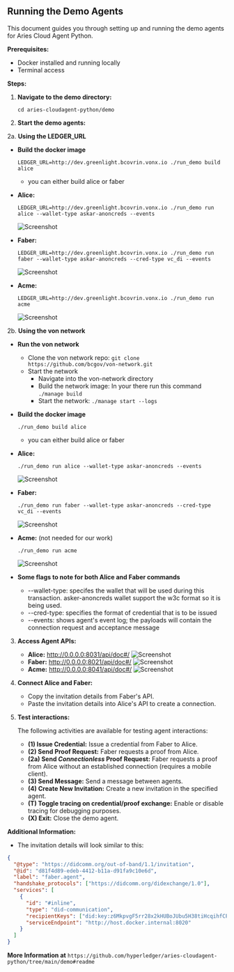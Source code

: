 ## Running the Demo Agents

This document guides you through setting up and running the demo agents for Aries Cloud Agent Python.

**Prerequisites:**

* Docker installed and running locally
* Terminal access

**Steps:**

1. **Navigate to the demo directory:**

   ```
   cd aries-cloudagent-python/demo
   ```

2. **Start the demo agents:**

2a. **Using the LEDGER_URL**
   - **Build the docker image**
      ```
      LEDGER_URL=http://dev.greenlight.bcovrin.vonx.io ./run_demo build alice
      ```
      * you can either build alice or faber

   - **Alice:**
      ```
      LEDGER_URL=http://dev.greenlight.bcovrin.vonx.io ./run_demo run alice --wallet-type askar-anoncreds --events
      ```
      ![Screenshot](alice-agent-running-in-terminal.png)
   - **Faber:**
      ```
      LEDGER_URL=http://dev.greenlight.bcovrin.vonx.io ./run_demo run faber --wallet-type askar-anoncreds --cred-type vc_di --events
      ```
      ![Screenshot](faber-agent-running-in-terminal.png)
   - **Acme:**
      ```
      LEDGER_URL=http://dev.greenlight.bcovrin.vonx.io ./run_demo run acme
      ```
      ![Screenshot](acme-running-in-terminal.png)

2b. **Using the von network**

   - **Run the von network**
      - Clone the von network repo: ```git clone https://github.com/bcgov/von-network.git```
      - Start the network
         - Navigate into the von-network directory
         - Build the network image: In your there run this command ```./manage build```
         - Start the network: ```./manage start --logs```
      
   - **Build the docker image**
      ```
      ./run_demo build alice
      ```
      * you can either build alice or faber

   - **Alice:**
      ```
      ./run_demo run alice --wallet-type askar-anoncreds --events
      ```
      ![Screenshot](alice-agent-running-in-terminal.png)
   - **Faber:**
      ```
      ./run_demo run faber --wallet-type askar-anoncreds --cred-type vc_di --events
      ```
      ![Screenshot](faber-agent-running-in-terminal.png)
   - **Acme:**
     (not needed for our work)
      ```
      ./run_demo run acme
      ```
      ![Screenshot](acme-running-in-terminal.png)

   - **Some flags to note for both Alice and Faber commands**
      * --wallet-type: specifes the wallet that will be used during this transaction. asker-anoncreds wallet support the w3c format so it is being used.
      * --cred-type: specifies the format of credential that is to be issued
      * --events: shows agent's event log; the payloads  will contain the connection request and acceptance message

3. **Access Agent APIs:**

   - **Alice:** http://0.0.0.0:8031/api/doc#/
   ![Screenshot](alice-agent-api.png)
   - **Faber:** http://0.0.0.0:8021/api/doc#/
   ![Screenshot](faber-agent-api.png)
   - **Acme:** http://0.0.0.0:8041/api/doc#/
   ![Screenshot](acme-api-endpoints.png)

4. **Connect Alice and Faber:**

   - Copy the invitation details from Faber's API.
   - Paste the invitation details into Alice's API to create a connection.

5. **Test interactions:**

   The following activities are available for testing agent interactions:

   - **(1) Issue Credential:** Issue a credential from Faber to Alice.
   - **(2) Send Proof Request:** Faber requests a proof from Alice.
   - **(2a) Send *Connectionless* Proof Request:** Faber requests a proof from Alice without an established connection (requires a mobile client).
   - **(3) Send Message:** Send a message between agents.
   - **(4) Create New Invitation:** Create a new invitation in the specified agent.
   - **(T) Toggle tracing on credential/proof exchange:** Enable or disable tracing for debugging purposes.
   - **(X) Exit:** Close the demo agent.

**Additional Information:**

- The invitation details will look similar to this:

```json
{
  "@type": "https://didcomm.org/out-of-band/1.1/invitation",
  "@id": "d81f4d89-edeb-4412-b11a-d91fa9c10e6d",
  "label": "faber.agent",
  "handshake_protocols": ["https://didcomm.org/didexchange/1.0"],
  "services": [
    {
      "id": "#inline",
      "type": "did-communication",
      "recipientKeys": ["did:key:z6MkpvgF5rr28x2kHUBoJUbu5H38tiHcqihfCPad273EsZu5#z6MkpvgF5rr28x2kHUBoJUbu5H38tiHcqihfCPad273EsZu5"],
      "serviceEndpoint": "http://host.docker.internal:8020"
    }
  ]
}
```

**More Information at** 
```https://github.com/hyperledger/aries-cloudagent-python/tree/main/demo#readme```
